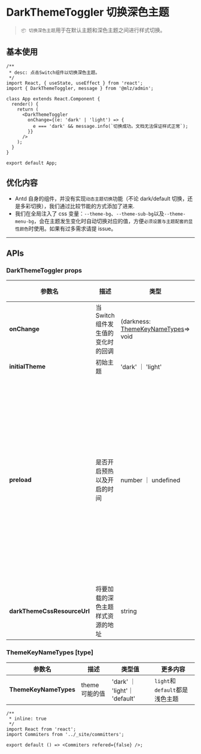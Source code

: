 # DarkThemeToggler 切换深色主题

> `📦 切换深色主题`用于在默认主题和深色主题之间进行样式切换。

## 基本使用

```tsx
/**
 * desc: 点击Switch组件以切换深色主题。
 */
import React, { useState, useEffect } from 'react';
import { DarkThemeToggler, message } from '@mlz/admin';

class App extends React.Component {
  render() {
    return (
      <DarkThemeToggler
        onChange={(e: 'dark' | 'light') => {
          e === 'dark' && message.info(`切换成功。文档无法保证样式正常`);
        }}
      />
    );
  }
}

export default App;
```

## 优化内容

- Antd 自身的组件，并没有实现`动态主题切换`功能（不论 dark/default 切换，还是多彩切换），我们通过比较节能的方式添加了进来.
- 我们在全局注入了 css 变量：`--theme-bg`、`--theme-sub-bg`以及`--theme-menu-bg`，会在主题发生变化时自动切换对应的值，方便`必须设置与主题配套的显性颜色`时使用。如果有过多需求请提 issue。

---

## APIs

### DarkThemeToggler props

| 参数名 | 描述 | 类型 | 默认值 | 更多内容 |
| --- | --- | --- | --- | --- |
| **onChange** | 当 Switch 组件发生值的变化时的回调 | (darkness: [ThemeKeyNameTypes](#themekeynametypes-type)=> void | `undefined` |  |
| **initialTheme** | 初始主题 | 'dark' ｜ 'light' | `light` |  |
| **preload** | 是否开启预热以及开启的时间 | number ｜ undefined | `3000` | dark theme 的 css 文件大小还是比较大的，可以通过预加载来改善真正发生切换时的交互流畅度；单位为 `ms` |
| **darkThemeCssResourceUrl** | 将要加载的深色主题样式资源的地址 | string | `bootcdn.net/**/*.css` |  |

### ThemeKeyNameTypes [type]

| 参数名                | 描述           | 类型值                        | 更多内容                       |
| --------------------- | -------------- | ----------------------------- | ------------------------------ |
| **ThemeKeyNameTypes** | theme 可能的值 | 'dark' ｜ 'light'｜ 'default' | `light`和`default`都是浅色主题 |

```tsx
/**
 * inline: true
 */
import React from 'react';
import Commiters from '../_site/committers';

export default () => <Commiters refered={false} />;
```
